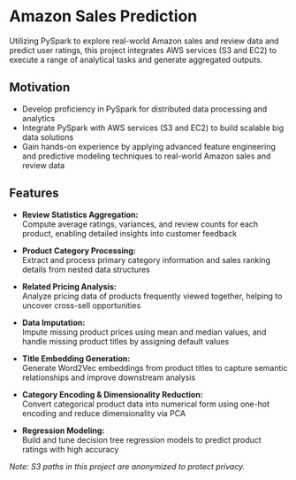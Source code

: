 # Amazon Sales Prediction

Utilizing PySpark to explore real-world Amazon sales and review data and predict user ratings, this project integrates AWS services (S3 and EC2) to execute a range of analytical tasks and generate aggregated outputs.

## Motivation

- Develop proficiency in PySpark for distributed data processing and analytics
- Integrate PySpark with AWS services (S3 and EC2) to build scalable big data solutions
- Gain hands-on experience by applying advanced feature engineering and predictive modeling techniques to real-world Amazon sales and review data

## Features

- **Review Statistics Aggregation:**  
  Compute average ratings, variances, and review counts for each product, enabling detailed insights into customer feedback

- **Product Category Processing:**  
  Extract and process primary category information and sales ranking details from nested data structures

- **Related Pricing Analysis:**  
  Analyze pricing data of products frequently viewed together, helping to uncover cross-sell opportunities

- **Data Imputation:**  
  Impute missing product prices using mean and median values, and handle missing product titles by assigning default values

- **Title Embedding Generation:**  
  Generate Word2Vec embeddings from product titles to capture semantic relationships and improve downstream analysis

- **Category Encoding & Dimensionality Reduction:**  
  Convert categorical product data into numerical form using one-hot encoding and reduce dimensionality via PCA

- **Regression Modeling:**  
  Build and tune decision tree regression models to predict product ratings with high accuracy

*Note: S3 paths in this project are anonymized to protect privacy.*
